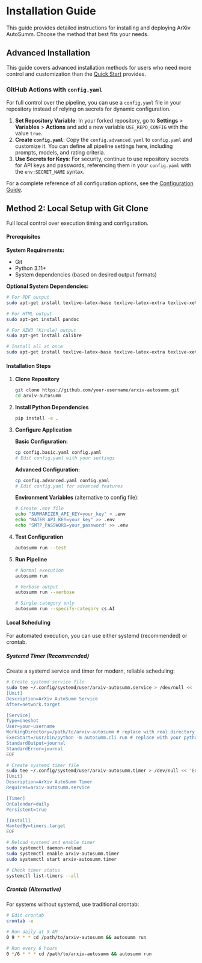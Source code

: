 # Installation Guide

This guide provides detailed instructions for installing and deploying ArXiv AutoSumm. Choose the method that best fits your needs.

## Advanced Installation

This guide covers advanced installation methods for users who need more control and customization than the [Quick Start](https://github.com/your-username/arxiv-autosumm#quick-start-github-actions) provides.

### GitHub Actions with `config.yaml`

For full control over the pipeline, you can use a `config.yaml` file in your repository instead of relying on secrets for dynamic configuration.

1. **Set Repository Variable**: In your forked repository, go to **Settings** > **Variables** > **Actions** and add a new variable `USE_REPO_CONFIG` with the value `true`.
2. **Create `config.yaml`**: Copy the `config.advanced.yaml` to `config.yaml` and customize it. You can define all pipeline settings here, including prompts, models, and rating criteria.
3. **Use Secrets for Keys**: For security, continue to use repository secrets for API keys and passwords, referencing them in your `config.yaml` with the `env:SECRET_NAME` syntax.

For a complete reference of all configuration options, see the [Configuration Guide](CONFIGURATION.md).

## Method 2: Local Setup with Git Clone

Full local control over execution timing and configuration.

#### Prerequisites

**System Requirements:**

- Git
- Python 3.11+
- System dependencies (based on desired output formats)

**Optional System Dependencies:**

```bash
# For PDF output
sudo apt-get install texlive-latex-base texlive-latex-extra texlive-xetex

# For HTML output
sudo apt-get install pandoc

# For AZW3 (Kindle) output
sudo apt-get install calibre

# Install all at once
sudo apt-get install texlive-latex-base texlive-latex-extra texlive-xetex pandoc calibre
```

#### Installation Steps

1. **Clone Repository**

   ```bash
   git clone https://github.com/your-username/arxiv-autosumm.git
   cd arxiv-autosumm
   ```

2. **Install Python Dependencies**

   ```bash
   pip install -e .
   ```

3. **Configure Application**

   **Basic Configuration:**

   ```bash
   cp config.basic.yaml config.yaml
   # Edit config.yaml with your settings
   ```

   **Advanced Configuration:**

   ```bash
   cp config.advanced.yaml config.yaml
   # Edit config.yaml for advanced features
   ```

   **Environment Variables** (alternative to config file):

   ```bash
   # Create .env file
   echo "SUMMARIZER_API_KEY=your_key" > .env
   echo "RATER_API_KEY=your_key" >> .env
   echo "SMTP_PASSWORD=your_password" >> .env
   ```

4. **Test Configuration**

   ```bash
   autosumm run --test
   ```

5. **Run Pipeline**

   ```bash
   # Normal execution
   autosumm run

   # Verbose output
   autosumm run --verbose

   # Single category only
   autosumm run --specify-category cs.AI
   ```

#### Local Scheduling

For automated execution, you can use either systemd (recommended) or crontab.

##### Systemd Timer (Recommended)

Create a systemd service and timer for modern, reliable scheduling:

```bash
# Create systemd service file
sudo tee ~/.config/systemd/user/arxiv-autosumm.service > /dev/null << 'EOF'
[Unit]
Description=ArXiv AutoSumm Service
After=network.target

[Service]
Type=oneshot
User=your-username
WorkingDirectory=/path/to/arxiv-autosumm # replace with real directory
ExecStart=/usr/bin/python -m autosumm.cli run # replace with your python path
StandardOutput=journal
StandardError=journal
EOF

# Create systemd timer file
sudo tee ~/.config/systemd/user/arxiv-autosumm.timer > /dev/null << 'EOF'
[Unit]
Description=ArXiv AutoSumm Timer
Requires=arxiv-autosumm.service

[Timer]
OnCalendar=daily
Persistent=true

[Install]
WantedBy=timers.target
EOF

# Reload systemd and enable timer
sudo systemctl daemon-reload
sudo systemctl enable arxiv-autosumm.timer
sudo systemctl start arxiv-autosumm.timer

# Check timer status
systemctl list-timers --all
```

##### Crontab (Alternative)

For systems without systemd, use traditional crontab:

```bash
# Edit crontab
crontab -e

# Run daily at 9 AM
0 9 * * * cd /path/to/arxiv-autosumm && autosumm run

# Run every 6 hours
0 */6 * * * cd /path/to/arxiv-autosumm && autosumm run
```
